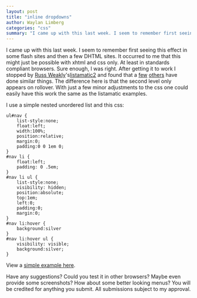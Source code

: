 ```yaml
---
layout: post
title: "inline dropdowns"
author: Waylan Limberg
categories: "css"
summary: "I came up with this last week. I seem to remember first seeing this effect in some flash sites and then a few DHTML sites. It occurred to me that this might just be possible with xhtml and css only. At least in standards compliant browsers. Sure enough, I was right. After getting it to work I stopped by <a href='http://www.maxdesign.com.au/about.cfm' title=\"Russ Weakly Bio\">Russ Weakly</a>'s<a href='http://css.maxdesign.com.au/listamatic2/index.htm' title=\"nested list options\">listamatic2</a> and found that a <a href='http://css.maxdesign.com.au/listamatic2/horizontal02.htm' title=\"Blue's clues\">few</a> <a href='http://css.maxdesign.com.au/listamatic2/horizontal05.htm' title=\"Horizontal in horizontal\">others</a> have done similar things. The difference here is that the second level only appears on rollover. With just a few minor adjustments to the css one could easily have this work the same as the listamatic examples."
---
```


I came up with this last week. I seem to remember first seeing this effect in some flash sites and then a few DHTML sites. It occurred to me that this might just be possible with xhtml and css only. At least in standards compliant browsers. Sure enough, I was right. After getting it to work I stopped by <a href='http://www.maxdesign.com.au/about.cfm' title="Russ Weakly Bio">Russ Weakly</a>'s<a href='http://css.maxdesign.com.au/listamatic2/index.htm' title="nested list options">listamatic2</a> and found that a <a href='http://css.maxdesign.com.au/listamatic2/horizontal02.htm' title="Blue's clues">few</a> <a href='http://css.maxdesign.com.au/listamatic2/horizontal05.htm' title="Horizontal in horizontal">others</a> have done similar things. The difference here is that the second level only appears on rollover. With just a few minor adjustments to the css one could easily have this work the same as the listamatic examples.

I use a simple nested unordered list and this css:

    ul#nav {
        list-style:none;
        float:left; 
        width:100%; 
        position:relative; 
        margin:0; 
        padding:0 0 1em 0;
    }
    #nav li {
        float:left; 
        padding: 0 .5em;
    }
    #nav li ul {
        list-style:none; 
        visibility: hidden; 
        position:absolute; 
        top:1em; 
        left:0; 
        padding:0; 
        margin:0;
    }
    #nav li:hover {
        background:silver
    }
    #nav li:hover ul {
        visibility: visible; 
        background:silver;
    }
                            

View a <a href="http://achinghead.com/inlinedropdown-unstyled.html" title="Inline Dropdown Menu - Unstyled">simple example here</a>.

Have any suggestions? Could you test it in other browsers? Maybe even provide some screenshots? How about some better looking menus? You will be credited for anything you submit. All submissions subject to my approval.